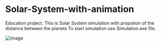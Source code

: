 # Solar-System-with-animation
Education project. This is Solar System simulation with propotion of the distance between the planets
To start simulation use Simulation.exe file.

![image](https://user-images.githubusercontent.com/120756460/235902372-6b6511ca-9396-403e-ba32-1be367db6e97.png)

